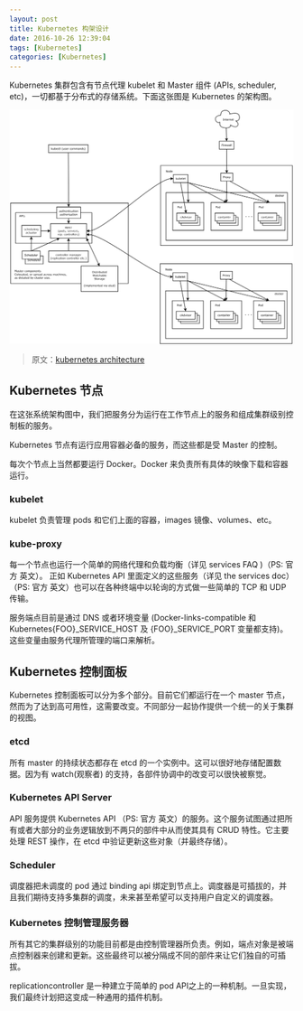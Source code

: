 ```yaml
---
layout: post
title: Kubernetes 构架设计
date: 2016-10-26 12:39:04
tags: [Kubernetes]
categories: [Kubernetes]
---
```



Kubernetes 集群包含有节点代理 kubelet 和 Master 组件 (APIs, scheduler, etc)，一切都基于分布式的存储系统。下面这张图是 Kubernetes 的架构图。

![kubernetes 构架图](/images/architecture.png)

> 原文：[kubernetes architecture](https://github.com/kubernetes/kubernetes/blob/release-1.3/docs/design/architecture.md "Kubernetes 构架设计")

## Kubernetes 节点

在这张系统架构图中，我们把服务分为运行在工作节点上的服务和组成集群级别控制板的服务。

Kubernetes 节点有运行应用容器必备的服务，而这些都是受 Master 的控制。

每次个节点上当然都要运行 Docker。Docker 来负责所有具体的映像下载和容器运行。

<!-- more -->

### kubelet

kubelet 负责管理 pods 和它们上面的容器，images 镜像、volumes、etc。

### kube-proxy

每一个节点也运行一个简单的网络代理和负载均衡（详见 services FAQ )（PS: 官方 英文）。 正如 Kubernetes API 里面定义的这些服务（详见 the services doc）（PS: 官方 英文）也可以在各种终端中以轮询的方式做一些简单的 TCP 和 UDP 传输。

服务端点目前是通过 DNS 或者环境变量 (Docker-links-compatible 和 Kubernetes{FOO}_SERVICE_HOST 及 {FOO}_SERVICE_PORT 变量都支持)。这些变量由服务代理所管理的端口来解析。

## Kubernetes 控制面板

Kubernetes 控制面板可以分为多个部分。目前它们都运行在一个 master 节点，然而为了达到高可用性，这需要改变。不同部分一起协作提供一个统一的关于集群的视图。

### etcd

所有 master 的持续状态都存在 etcd 的一个实例中。这可以很好地存储配置数据。因为有 watch(观察者) 的支持，各部件协调中的改变可以很快被察觉。

### Kubernetes API Server

API 服务提供 Kubernetes API （PS: 官方 英文）的服务。这个服务试图通过把所有或者大部分的业务逻辑放到不两只的部件中从而使其具有 CRUD 特性。它主要处理 REST 操作，在 etcd 中验证更新这些对象（并最终存储）。

### Scheduler

调度器把未调度的 pod 通过 binding api 绑定到节点上。调度器是可插拔的，并且我们期待支持多集群的调度，未来甚至希望可以支持用户自定义的调度器。

### Kubernetes 控制管理服务器

所有其它的集群级别的功能目前都是由控制管理器所负责。例如，端点对象是被端点控制器来创建和更新。这些最终可以被分隔成不同的部件来让它们独自的可插拔。

replicationcontroller 是一种建立于简单的 pod API之上的一种机制。一旦实现，我们最终计划把这变成一种通用的插件机制。
